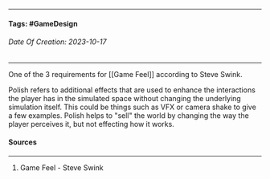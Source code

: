 __________________________________________________________________________
#### **Tags:** #GameDesign 
###### *Date Of Creation: 2023-10-17*
__________________________________________________________________________

One of the 3 requirements for [[Game Feel]] according to Steve Swink. 

Polish refers to additional effects that are used to enhance the interactions the player has in the simulated space without changing the underlying simulation itself. This could be things such as VFX or camera shake to give a few examples. Polish helps to "sell" the world by changing the way the player perceives it, but not effecting how it works.
#### Sources
__________________________________________________________________________
1. Game Feel - Steve Swink